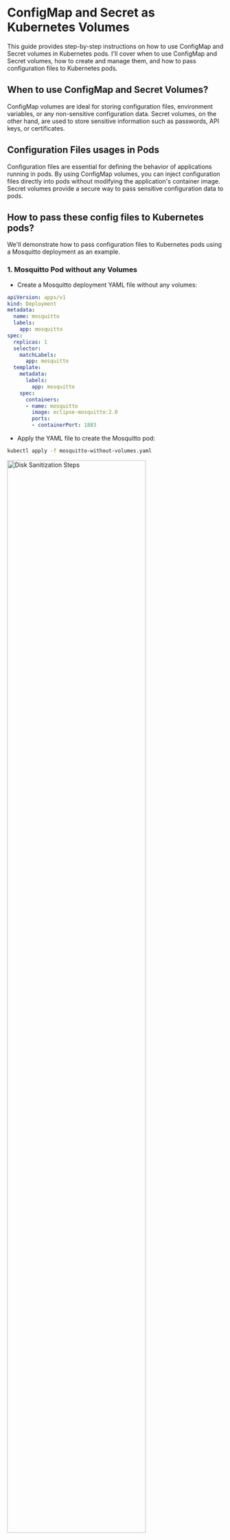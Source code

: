 # ConfigMap and Secret as Kubernetes Volumes

This guide provides step-by-step instructions on how to use ConfigMap and Secret volumes in Kubernetes pods. I'll cover when to use ConfigMap and Secret volumes, how to create and manage them, and how to pass configuration files to Kubernetes pods.

## When to use ConfigMap and Secret Volumes?

ConfigMap volumes are ideal for storing configuration files, environment variables, or any non-sensitive configuration data. Secret volumes, on the other hand, are used to store sensitive information such as passwords, API keys, or certificates.

## Configuration Files usages in Pods

Configuration files are essential for defining the behavior of applications running in pods. By using ConfigMap volumes, you can inject configuration files directly into pods without modifying the application's container image. Secret volumes provide a secure way to pass sensitive configuration data to pods.

## How to pass these config files to Kubernetes pods?

We'll demonstrate how to pass configuration files to Kubernetes pods using a Mosquitto deployment as an example.

### 1. Mosquitto Pod without any Volumes

- Create a Mosquitto deployment YAML file without any volumes:

```yaml
apiVersion: apps/v1
kind: Deployment
metadata:
  name: mosquitto
  labels:
    app: mosquitto
spec:
  replicas: 1
  selector:
    matchLabels:
      app: mosquitto
  template:
    metadata:
      labels:
        app: mosquitto
    spec:
      containers:
      - name: mosquitto
        image: eclipse-mosquitto:2.0
        ports:
        - containerPort: 1883
```

- Apply the YAML file to create the Mosquitto pod:

```sh
kubectl apply -f mosquitto-without-volumes.yaml
```

<img src="https://i.imgur.com/bhruKdD.png" height="80%" width="80%" alt="Disk Sanitization Steps"/>

---

### 2. Overwrite the mosquitto.conf file

**- Overwrite the mosquitto.conf file**

- Create a ConfigMap containing the mosquitto.conf file:

```yaml

apiVersion: v1
kind: ConfigMap
metadata:
    name: mosquitto-config-file
data:
    mosquitto.conf: |
        log_dest stdout
        log_type all
        log_timestamp true
        listener 9001
```

- Create a Secret containing the secret.file:

```yaml

apiVersion: v1
kind: Secret
metadata:
    name: mosquitto-secret-file
type: Opaque
data:
    secret.file: |
        VGVjaFdvcmxkMjAyMyEgLW4K
```

<img src="https://i.imgur.com/xNNIBAI.png" height="80%" width="80%" alt="Disk Sanitization Steps"/>

---

### 3. Create Mosquitto Deployment File with Volumes

- Create a Mosquitto deployment YAML file with ConfigMap and Secret volumes:

```yaml

apiVersion: apps/v1
kind: Deployment
metadata:
  name: mosquitto
  labels:
    app: mosquitto
spec:
  replicas: 1
  selector:
    matchLabels:
      app: mosquitto
  template:
    metadata:
      labels:
        app: mosquitto
    spec:
        containers:
          - name: mosquitto
            image: eclipse-mosquitto:2.0
            ports:
              - containerPort: 1883
            volumeMounts: 
              - name: mosquitto-config
                mountPath: /mosquitto/config
              - name: mosquitto-secret
                mountPath: /mosquitto/secret
                readOnly: true
        volumes:
          - name: mosquitto-config
            configMap:
              name: mosquitto-config-file
          - name: mosquitto-secret
            secret:
              secretName: mosquitto-secret-file
```

- Apply the YAML file to create the Mosquitto pod with volumes:

```bash
kubectl apply -f mosquitto.yaml
```

<img src="https://i.imgur.com/fF1jX58.png" height="80%" width="80%" alt="Disk Sanitization Steps"/>

